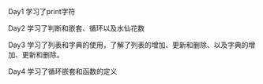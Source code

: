 Day1 学习了print字符

Day2 学习了判断和嵌套、循环以及水仙花数

Day3 学习了列表和字典的使用，了解了列表的增加、更新和删除、以及字典的增加、更新和删除。

Day4 学习了循环嵌套和函数的定义